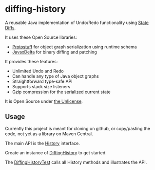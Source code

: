 # diffing-history

A reusable Java implementation of Undo/Redo functionality using [State Diffs](https://odoepner.wordpress.com/2020/10/22/undo-redo-in-java-using-protostuff-serialization-and-binary-diffs/).

It uses these Open Source libraries:

- [Protostuff](https://github.com/protostuff/protostuff) for object graph serialization using runtime schema
- [JavaxDelta](https://github.com/NitorCreations/javaxdelta) for binary diffing and patching

It provides these features:

- Unlimited Undo and Redo
- Can handle any type of Java object graphs
- Straightforward type-safe API
- Supports stack size listeners
- Gzip compression for the serialized current state

It is Open Source under [the Unlicense](LICENSE).

## Usage 

Currently this project is meant for cloning on github, or copy/pasting the code, not yet as a library on Maven Central.

The main API is the [History](src/main/java/net/doepner/hist/History.java) interface.

Create an instance of [DiffingHistory](src/main/java/net/doepner/hist/DiffingHistory.java) to get started.

The [DiffingHistoryTest](src/test/java/net/doepner/hist/DiffingHistoryTest.java) calls all History methods and illustrates the API.
